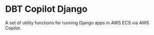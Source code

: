 # DBT Copilot Django

A set of utility functions for running Django apps in AWS ECS via AWS Copilot.

